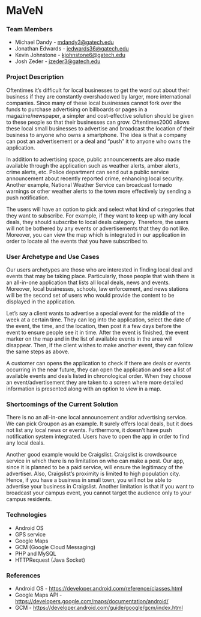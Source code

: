 # MaVeN

### Team Members* Michael Dandy - mdandy3@gatech.edu* Jonathan Edwards - jedwards36@gatech.edu* Kevin Johnstone - kjohnstone6@gatech.edu* Josh Zeder - jzeder3@gatech.edu
### Project Description
Oftentimes it’s difficult for local businesses to get the word out about 
their business if they are constantly overshadowed by larger, more 
international companies. Since many of these local businesses cannot 
fork over the funds to purchase advertising on billboards or pages in a 
magazine/newspaper, a simpler and cost-effective solution should be given 
to these people so that their businesses can grow. Oftentimes2000 allows 
these local small businesses to advertise and broadcast the location of 
their business to anyone who owns a smartphone. The idea is that a company 
can post an advertisement or a deal and “push” it to anyone who owns the 
application.
In addition to advertising space, public announcements are also made 
available through the application such as weather alerts, amber alerts, 
crime alerts, etc. Police department can send out a public service 
announcement about recently reported crime, enhancing local security. 
Another example, National Weather Service can broadcast tornado warnings 
or other weather alerts to the town more effectively by sending a push 
notification.
The users will have an option to pick and select what kind of categories 
that they want to subscribe. For example, if they want to keep up with 
any local deals, they should subscribe to local deals category. Therefore, 
the users will not be bothered by any events or advertisements that they 
do not like. Moreover, you can view the map which is integrated in our 
application in order to locate all the events that you have subscribed to.### User Archetype and Use CasesOur users archetypes are those who are interested in finding local deal 
and events that may be taking place. Particularly, those people that wish 
there is an all-in-one application that lists all local deals, news and 
events. Moreover, local businesses, schools, law enforcement, and news 
stations will be the second set of users who would provide the content 
to be displayed in the application.Let’s say a client wants to advertise a special event for the middle of the 
week at a certain time. They can log into the application, select the date 
of the event, the time, and the location, then post it a few days before 
the event to ensure people see it in time. After the event is finished, 
the event marker on the map and in the list of available events in the area 
will disappear. Then, if the client wishes to make another event, they can 
follow the same steps as above.
A customer can opens the application to check if there are deals or events 
occurring in the near future, they can open the application and see a list 
of available events and deals listed in chronological order. When they choose 
an event/advertisement they are taken to a screen where more detailed 
information is presented along with an option to view in a map.### Shortcomings of the Current SolutionThere is no an all-in-one local announcement and/or advertising service. 
We can pick Groupon as an example. It surely offers local deals, but it does 
not list any local news or events. Furthermore, it doesn’t have push 
notification system integrated. Users have to open the app in order to find 
any local deals.
Another good example would be Craigslist. Craigslist is crowdsource service 
in which there is no limitation on who can make a post. Our app, since it is 
planned to be a paid service, will ensure the legitimacy of the advertiser. 
Also, Craigslist’s proximity is limited to high population city. Hence, if 
you have a business in small town, you will not be able to advertise your 
business in Craigslist. Another limitation is that if you want to broadcast 
your campus event, you cannot target the audience only to your campus 
residents.### Technologies* Android OS* GPS service* Google Maps* GCM (Google Cloud Messaging)* PHP and MySQL* HTTPRequest (Java Socket)### References
* Android OS - https://developer.android.com/reference/classes.html* Google Maps API - https://developers.google.com/maps/documentation/android/* GCM - https://developer.android.com/guide/google/gcm/index.html